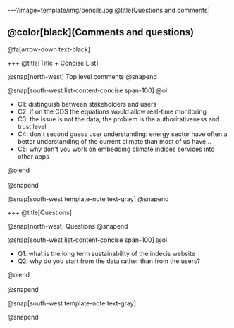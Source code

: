 ---?image=template/img/pencils.jpg
@title[Questions and comments]

## @color[black](Comments and questions)

@fa[arrow-down text-black]

+++
@title[Title + Concise List]

@snap[north-west]
Top level comments
@snapend

@snap[south-west list-content-concise span-100]
@ol
- C1: distinguish between stakeholders and users
- C2: if  on the CDS the equations would allow real-time monitoring
- C3:  the issue is not the data; the problem is the authoritativeness and trust level
- C4: don't second guess user understanding: energy sector have often a better understanding of the current climate than most of us have…
- C5: why don't you work on embedding climate indices services into other apps


@olend
<br><br>
@snapend

@snap[south-west template-note text-gray]
@snapend

+++
@title[Questions]

@snap[north-west]
Questions
@snapend

@snap[south-west list-content-concise span-100]
@ol
- Q1: what is the long term sustainability of the indecis website
- Q2: why do you start from the data rather than from the users?


@olend
<br><br>
@snapend

@snap[south-west template-note text-gray]

@snapend
